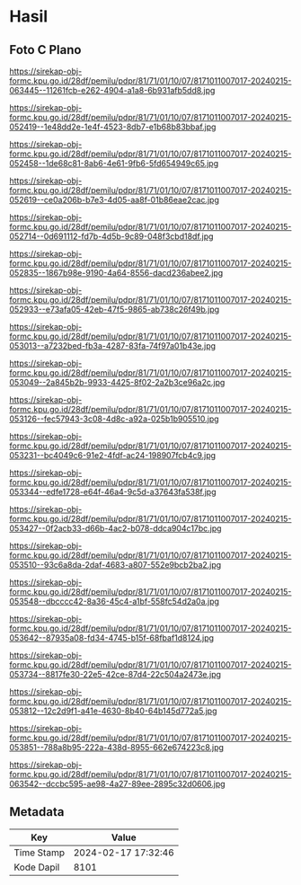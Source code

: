 # Hasil

## Foto C Plano

https://sirekap-obj-formc.kpu.go.id/28df/pemilu/pdpr/81/71/01/10/07/8171011007017-20240215-063445--11261fcb-e262-4904-a1a8-6b931afb5dd8.jpg

https://sirekap-obj-formc.kpu.go.id/28df/pemilu/pdpr/81/71/01/10/07/8171011007017-20240215-052419--1e48dd2e-1e4f-4523-8db7-e1b68b83bbaf.jpg

https://sirekap-obj-formc.kpu.go.id/28df/pemilu/pdpr/81/71/01/10/07/8171011007017-20240215-052458--1de68c81-8ab6-4e61-9fb6-5fd654949c65.jpg

https://sirekap-obj-formc.kpu.go.id/28df/pemilu/pdpr/81/71/01/10/07/8171011007017-20240215-052619--ce0a206b-b7e3-4d05-aa8f-01b86eae2cac.jpg

https://sirekap-obj-formc.kpu.go.id/28df/pemilu/pdpr/81/71/01/10/07/8171011007017-20240215-052714--0d691112-fd7b-4d5b-9c89-048f3cbd18df.jpg

https://sirekap-obj-formc.kpu.go.id/28df/pemilu/pdpr/81/71/01/10/07/8171011007017-20240215-052835--1867b98e-9190-4a64-8556-dacd236abee2.jpg

https://sirekap-obj-formc.kpu.go.id/28df/pemilu/pdpr/81/71/01/10/07/8171011007017-20240215-052933--e73afa05-42eb-47f5-9865-ab738c26f49b.jpg

https://sirekap-obj-formc.kpu.go.id/28df/pemilu/pdpr/81/71/01/10/07/8171011007017-20240215-053013--a7232bed-fb3a-4287-83fa-74f97a01b43e.jpg

https://sirekap-obj-formc.kpu.go.id/28df/pemilu/pdpr/81/71/01/10/07/8171011007017-20240215-053049--2a845b2b-9933-4425-8f02-2a2b3ce96a2c.jpg

https://sirekap-obj-formc.kpu.go.id/28df/pemilu/pdpr/81/71/01/10/07/8171011007017-20240215-053126--fec57943-3c08-4d8c-a92a-025b1b905510.jpg

https://sirekap-obj-formc.kpu.go.id/28df/pemilu/pdpr/81/71/01/10/07/8171011007017-20240215-053231--bc4049c6-91e2-4fdf-ac24-198907fcb4c9.jpg

https://sirekap-obj-formc.kpu.go.id/28df/pemilu/pdpr/81/71/01/10/07/8171011007017-20240215-053344--edfe1728-e64f-46a4-9c5d-a37643fa538f.jpg

https://sirekap-obj-formc.kpu.go.id/28df/pemilu/pdpr/81/71/01/10/07/8171011007017-20240215-053427--0f2acb33-d66b-4ac2-b078-ddca904c17bc.jpg

https://sirekap-obj-formc.kpu.go.id/28df/pemilu/pdpr/81/71/01/10/07/8171011007017-20240215-053510--93c6a8da-2daf-4683-a807-552e9bcb2ba2.jpg

https://sirekap-obj-formc.kpu.go.id/28df/pemilu/pdpr/81/71/01/10/07/8171011007017-20240215-053548--dbcccc42-8a36-45c4-a1bf-558fc54d2a0a.jpg

https://sirekap-obj-formc.kpu.go.id/28df/pemilu/pdpr/81/71/01/10/07/8171011007017-20240215-053642--87935a08-fd34-4745-b15f-68fbaf1d8124.jpg

https://sirekap-obj-formc.kpu.go.id/28df/pemilu/pdpr/81/71/01/10/07/8171011007017-20240215-053734--8817fe30-22e5-42ce-87d4-22c504a2473e.jpg

https://sirekap-obj-formc.kpu.go.id/28df/pemilu/pdpr/81/71/01/10/07/8171011007017-20240215-053812--12c2d9f1-a41e-4630-8b40-64b145d772a5.jpg

https://sirekap-obj-formc.kpu.go.id/28df/pemilu/pdpr/81/71/01/10/07/8171011007017-20240215-053851--788a8b95-222a-438d-8955-662e674223c8.jpg

https://sirekap-obj-formc.kpu.go.id/28df/pemilu/pdpr/81/71/01/10/07/8171011007017-20240215-063542--dccbc595-ae98-4a27-89ee-2895c32d0606.jpg


## Metadata

| Key        | Value               |
| ---------- | ------------------- |
| Time Stamp | 2024-02-17 17:32:46 |
| Kode Dapil | 8101                |



